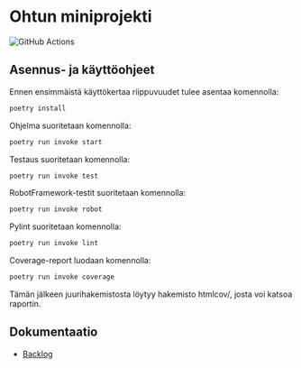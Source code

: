 # Ohtun miniprojekti

![GitHub Actions](https://github.com/Kove71/Ohtu_miniprojekti/workflows/CI/badge.svg)

## Asennus- ja käyttöohjeet


Ennen ensimmäistä käyttökertaa riippuvuudet tulee asentaa komennolla: 
```bash
poetry install
```
Ohjelma suoritetaan komennolla:
```bash
poetry run invoke start
```
Testaus suoritetaan komennolla:
```bash
poetry run invoke test
```
RobotFramework-testit suoritetaan komennolla:
```bash
poetry run invoke robot
```
Pylint suoritetaan komennolla:
```bash
poetry run invoke lint
```
Coverage-report luodaan komennolla:
```bash
poetry run invoke coverage
```
Tämän jälkeen juurihakemistosta löytyy hakemisto htmlcov/, josta voi katsoa raportin.


## Dokumentaatio

- [Backlog](https://docs.google.com/spreadsheets/d/1Av-S8CRkLMrIsAKHgrrVVXugRZbDxyBik0xdSajMxEg)
